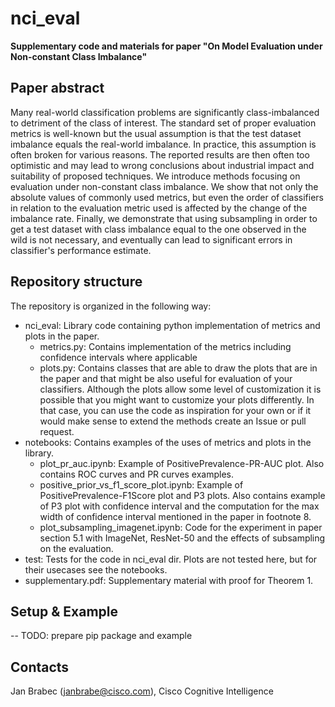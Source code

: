 # nci_eval

**Supplementary code and materials for paper "On Model Evaluation under Non-constant Class Imbalance"**

## Paper abstract

Many real-world classification problems are significantly class-imbalanced to detriment of the class of interest. The standard set of proper evaluation metrics is well-known but the usual assumption is that the test dataset imbalance equals the real-world imbalance. In practice, this assumption is often broken for various reasons. The reported results are then often too optimistic and may lead to wrong conclusions about industrial impact and suitability of proposed techniques. We introduce methods focusing on evaluation under non-constant class imbalance. We show that not only the absolute values of commonly used metrics, but even the order of classifiers in relation to the evaluation metric used is affected by the change of the imbalance rate. Finally, we demonstrate that using subsampling in order to get a test dataset with class imbalance equal to the one observed in the wild is not necessary, and eventually can lead to significant errors in classifier's performance estimate. 

## Repository structure

The repository is organized in the following way:

- nci_eval: Library code containing python implementation of metrics and plots in the paper.
  - metrics.py: Contains implementation of the metrics including confidence intervals where applicable
  - plots.py: Contains classes that are able to draw the plots that are in the paper and that might be also useful for evaluation of your classifiers. Although the plots allow some level of customization it is possible that you might want to customize your plots differently. In that case, you can use the code as inspiration for your own or if it would make sense to extend the methods create an Issue or pull request.
- notebooks: Contains examples of the uses of metrics and plots in the library.
  - plot_pr_auc.ipynb: Example of PositivePrevalence-PR-AUC plot. Also contains ROC curves and PR curves examples.
  - positive_prior_vs_f1_score_plot.ipynb: Example of PositivePrevalence-F1Score plot and P3 plots. Also contains example of P3 plot with confidence interval and the computation for the max width of confidence interval mentioned in the paper in footnote 8.
  - plot_subsampling_imagenet.ipynb: Code for the experiment in paper section 5.1 with ImageNet, ResNet-50 and the effects of subsampling on the evaluation.
- test: Tests for the code in nci_eval dir. Plots are not tested here, but for their usecases see the notebooks.
- supplementary.pdf: Supplementary material with proof for Theorem 1.

## Setup & Example

-- TODO: prepare pip package and example

## Contacts

Jan Brabec (janbrabe@cisco.com), Cisco Cognitive Intelligence
